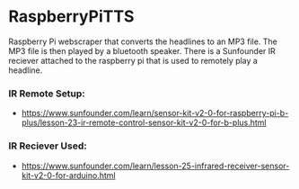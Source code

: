 # RaspberryPiTTS
Raspberry Pi webscraper that converts the headlines to an MP3 file. The MP3 file is then played by a bluetooth speaker. There is a Sunfounder IR reciever attached to the raspberry pi that is used to remotely play a headline.

### IR Remote Setup:
* https://www.sunfounder.com/learn/sensor-kit-v2-0-for-raspberry-pi-b-plus/lesson-23-ir-remote-control-sensor-kit-v2-0-for-b-plus.html

### IR Reciever Used:
* https://www.sunfounder.com/learn/lesson-25-infrared-receiver-sensor-kit-v2-0-for-arduino.html
